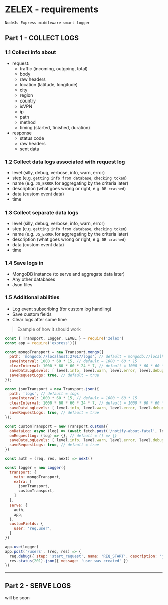 # ZELEX - requirements
    NodeJs Express middleware smart logger
    
## Part 1 - COLLECT LOGS

### 1.1 Collect info about
* request:
    * traffic (incoming, outgoing, total)
    * body
    * raw headers
    * location (latitude, longitude)
    * city
    * region
    * country
    * isVPN
    * ip
    * path
    * method
    * timing (started, finished, duration)
* response
    * status code
    * raw headers
    * sent data

### 1.2 Collect data logs associated with request log
* level (silly, debug, verbose, info, warn, error)
* step (e.g. `getting info from database`, `checking token`)
* name (e.g. `JS_ERROR` for aggregating by the criteria later)
* description (what goes wrong or right, e.g. `DB crashed`)
* data (custom event data)
* time

### 1.3 Collect separate data logs
* level (silly, debug, verbose, info, warn, error)
* step (e.g. `getting info from database`, `checking token`)
* name (e.g. `JS_ERROR` for aggregating by the criteria later)
* description (what goes wrong or right, e.g. `DB crashed`)
* data (custom event data)
* time

### 1.4 Save logs in
* MongoDB instance (to serve and aggregate data later)
* Any other databases
* Json files

### 1.5 Additional abilities
* Log event subscribing (for custom log handling)
* Save custom fields
* Clear logs after some time

> Example of how it should work
```js
const { Transport, Logger, LEVEL } = require('zelex')
const app = require('express')()

const mongoTransport = new Transport.mongo({
  path: 'mongodb://localhost:27017/logs', // default = mongodb://localhost:27017/logs
  saveInterval: 1000 * 60 * 15, // default = 1000 * 60 * 15
  clearInterval: 1000 * 60 * 60 * 24 * 7, // default = 1000 * 60 * 60 * 24 * 7
  saveDataLogLevels: [ level.info, level.warn, level.error, level.debug, level.fatal ], // default = level.all
  saveRequestLogs: true, // default = true
});

const jsonTransport = new Transport.json({
  path: 'logs', // default = logs
  saveInterval: 1000 * 60 * 15, // default = 1000 * 60 * 15
  clearInterval: 1000 * 60 * 60 * 24 * 7, // default = 1000 * 60 * 60 * 24 * 7
  saveDataLogLevels: [ level.info, level.warn, level.error, level.debug, level.fatal ], // default = level.all
  saveRequestLogs: true, // default = true
});

const customTransport = new Transport.custom({
  onDataLog: async (log) => (await fetch.post('/notify-about-fatal', log)), // default = () => {}
  onRequestLog: (log) => {}, // default = () => {}
  saveDataLogLevels: [ level.info, level.warn, level.error, level.debug, level.fatal ], // default = level.all
  saveRequestLogs: true, // default = true
})

const auth = (req, res, next) => next()

const logger = new Logger({
  transport: {
    main: mongoTransport,
    extra: [
      jsonTransport,
      customTransport,
    ]
  },
  serve: {
    auth,
    app,
  },
  customFields: {
    user: 'req.user',
  }
})

app.use(logger)
app.post('/users', (req, res) => {
  req.debug({ step: 'start_request', name: 'REQ_START', description: 'just started', data: { customData: 'custom data' } })
  res.status(201).json({ message: 'user was created' })
})
```
---

## Part 2 - SERVE LOGS
will be soon